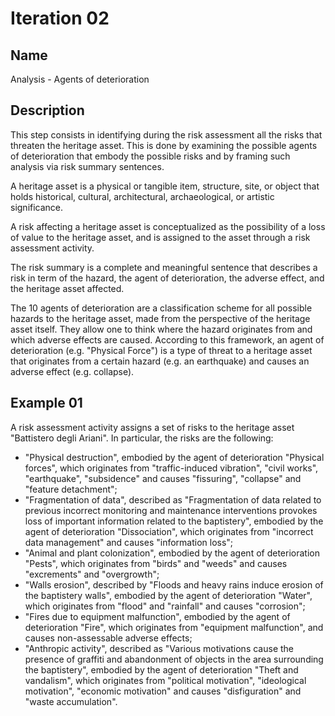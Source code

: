 # Iteration 02

## Name
Analysis - Agents of deterioration

## Description
This step consists in identifying during the risk assessment all the risks that threaten the heritage asset. This is done by examining the possible agents of deterioration that embody the possible risks and by framing such analysis via risk summary sentences.

A heritage asset is a physical or tangible item, structure, site, or object that holds historical, cultural, architectural, archaeological, or artistic significance.

A risk affecting a heritage asset is conceptualized as the possibility of a loss of value to the heritage asset, and is assigned to the asset through a risk assessment activity.

The risk summary is a complete and meaningful sentence that describes a risk in term of the hazard, the agent of deterioration, the adverse effect, and the heritage asset affected.

The 10 agents of deterioration are a classification scheme for all possible hazards to the heritage asset, made from the perspective of the heritage asset itself. They allow one to think where the hazard originates from and which adverse effects are caused. According to this framework, an agent of deterioration (e.g. "Physical Force") is a type of threat to a heritage asset that originates from a certain hazard (e.g. an earthquake) and causes an adverse effect (e.g. collapse).

## Example 01
A risk assessment activity assigns a set of risks to the heritage asset "Battistero degli Ariani". In particular, the risks are the following:
* "Physical destruction", embodied by the agent of deterioration "Physical forces", which originates from "traffic-induced vibration", "civil works", "earthquake", "subsidence" and causes "fissuring", "collapse" and "feature detachment";
* "Fragmentation of data", described as "Fragmentation of data related to previous incorrect monitoring and maintenance interventions provokes loss of important information related to the baptistery", embodied by the agent of deterioration "Dissociation", which originates from "incorrect data management" and causes "information loss";
* "Animal and plant colonization", embodied by the agent of deterioration "Pests", which originates from "birds" and "weeds" and causes "excrements" and "overgrowth";
* "Walls erosion", described by "Floods and heavy rains induce erosion of the baptistery walls", embodied by the agent of deterioration "Water", which originates from "flood" and "rainfall" and causes "corrosion";
* "Fires due to equipment malfunction", embodied by the agent of deterioration "Fire", which originates from "equipment malfunction", and causes non-assessable adverse effects;
* "Anthropic activity", described as "Various motivations cause the presence of graffiti and abandonment of objects in the area surrounding the baptistery", embodied by the agent of deterioration "Theft and vandalism", which originates from "political motivation", "ideological motivation", "economic motivation" and causes "disfiguration" and "waste accumulation".